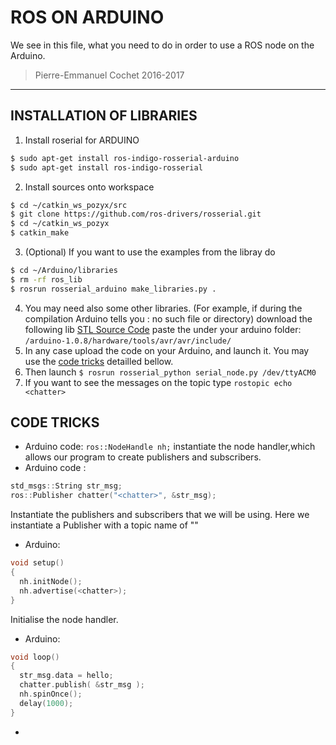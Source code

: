 # ROS ON ARDUINO
We see in this file, what you need to do in order to use a ROS node on the Arduino.

> Pierre-Emmanuel Cochet 2016-2017

____

## INSTALLATION OF LIBRARIES
1. Install roserial for ARDUINO
```bash
$ sudo apt-get install ros-indigo-rosserial-arduino
$ sudo apt-get install ros-indigo-rosserial
```
2. Install sources onto workspace
```bash
$ cd ~/catkin_ws_pozyx/src
$ git clone https://github.com/ros-drivers/rosserial.git
$ cd ~/catkin_ws_pozyx
$ catkin_make
 ```
3. (Optional) If you want to use the examples from the libray do
```bash
$ cd ~/Arduino/libraries
$ rm -rf ros_lib
$ rosrun rosserial_arduino make_libraries.py .
```
4. You may need also some other libraries. (For example, if during the
  compilation Arduino tells you <string>: no such file or directory)
  download the following lib [STL Source Code](https://www.sgi.com/tech/stl/download.html)
  paste the under your arduino folder: `/arduino-1.0.8/hardware/tools/avr/avr/include/`
5. In any case upload the code on your Arduino, and launch it. You may use the
[code tricks](#code_tricks) detailled bellow.
6. Then launch
`$ rosrun rosserial_python serial_node.py /dev/ttyACM0`
7. If you want to see the messages on the topic type `rostopic echo <chatter>`

## CODE TRICKS
- Arduino code: `ros::NodeHandle nh;` instantiate the node handler,which allows
our program to create publishers and subscribers.
- Arduino code :
```cpp
std_msgs::String str_msg;
ros::Publisher chatter("<chatter>", &str_msg);
```
Instantiate the publishers and subscribers that we will be using. Here we
instantiate a Publisher with a topic name of "<chatter>"
- Arduino:
```cpp
void setup()
{
  nh.initNode();
  nh.advertise(<chatter>);
}
```
Initialise the node handler.
- Arduino:
```cpp
void loop()
{
  str_msg.data = hello;
  chatter.publish( &str_msg );
  nh.spinOnce();
  delay(1000);
}
```
-
